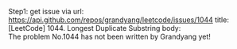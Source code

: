 Step1: get issue via url: https://api.github.com/repos/grandyang/leetcode/issues/1044 
 title:[LeetCode] 1044. Longest Duplicate Substring 
 body:  
 The problem No.1044 has not been written by Grandyang yet!